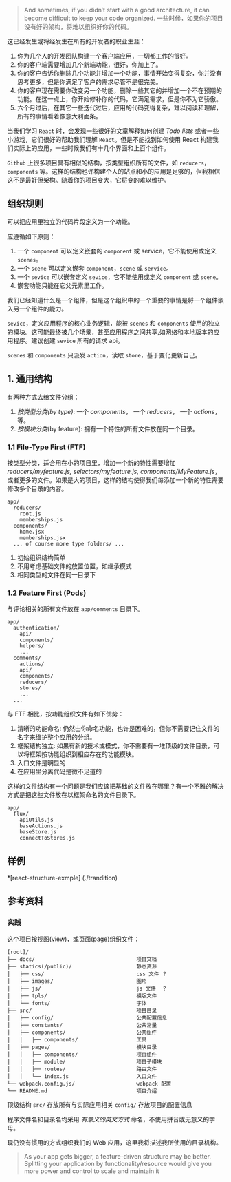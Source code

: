 > And sometimes, if you didn’t start with a good architecture, it can become difficult to keep your code organized.
> 一些时候，如果你的项目没有好的架构，将难以组织好你的代码。

这已经发生或将经发生在所有的开发者的职业生涯：
1. 你为几个人的开发团队构建一个客户端应用，一切都工作的很好。
2. 你的客户端需要增加几个新端功能，很好，你加上了。
3. 你的客户告诉你删除几个功能并增加一个功能，事情开始变得复杂，你并没有思考更多，但是你满足了客户的需求尽管不是很完美。
4. 你的客户现在需要你改变另一个功能，删除一些其它的并增加一个不在预期的功能。在这一点上，你开始修补你的代码，它满足需求，但是你不为它骄傲。
5. 六个月过后，在其它一些迭代过后，应用的代码变得复杂，难以阅读和理解，所有的事情看着像意大利面条。

当我们学习 `React` 时，会发现一些很好的文章解释如何创建 *Todo lists* 或者一些小游戏，它们很好的帮助我们理解 `React`。但是不能找到如何使用 React 构建我们实际上的应用，一些时候我们有十几个界面和上百个组件。

`Github` 上很多项目具有相似的结构，按类型组织所有的文件，如 `reducers`，`components` 等。这样的结构也许构建个人的站点和小的应用是足够的，但我相信这不是最好但架构。随着你的项目变大，它将变的难以维护。

## 组织规则

可以把应用里独立的代码片段定义为一个功能。

应遵循如下原则：
1. 一个 `component` 可以定义嵌套的 `component` 或 service，它不能使用或定义 `scenes`。
2. 一个 `scene` 可以定义嵌套 `component`，`scene` 或 `service`。
3. 一个 `sevice` 可以嵌套定义 `sevice`，它不能使用或定义 `component` 或 `scene`。
4. 嵌套功能只能在它父元素里工作。

我们已经知道什么是一个组件，但是这个组织中的一个重要的事情是将一个组件嵌入另一个组件的能力。

`sevice`，定义应用程序的核心业务逻辑，能被 `scenes` 和 `components` 使用的独立的模块。这可能最终被几个场景，甚至应用程序之间共享,如网络和本地版本的应用程序。建议创建 `sevice` 所有的请求 api。

`scenes` 和 `components` 只派发 `action`，读取 `store`，基于变化更新自己。

## 1. 通用结构

有两种方式去给文件分组：
1. *按类型分类(by type)*: 一个 *components*， 一个 *reducers*， 一个 *actions*， 等。
2. *按模块分类*(by feature): 拥有一个特性的所有文件放在同一个目录。

### 1.1 File-Type First (FTF)
按类型分类，适合用在小的项目里，增加一个新的特性需要增加 *reducers/myfeature.js, selectors/myfeature.js, components/MyFeature.js*，或者更多的文件。如果是大的项目，这样的结构使得我们每添加一个新的特性需要修改多个目录的内容。

```
app/
  reducers/
    root.js
    memberships.js
  components/
    home.jsx
    memberships.jsx
  ... of course more type folders/ ...
```
1. 初始组织结构简单
2. 不用考虑基础文件的放置位置，如继承模式
3. 相同类型的文件在同一目录下

### 1.2 Feature First (Pods)

与评论相关的所有文件放在 `app/comments` 目录下。

```
app/
  authentication/
    api/
    components/
    helpers/
    ...
  comments/
    actions/
    api/
    components/
    reducers/
    stores/
    ...
  ...
```

与 FTF 相比，按功能组织文件有如下优势：
1. 清晰的功能命名: 仍然由你命名功能，也许是困难的，但你不需要记住文件的名字来维护整个应用的分组。
2. 框架结构独立: 如果有新的技术或模式，你不需要有一堆顶级的文件目录，可以将框架按功能组织到相应存在的功能模块。
3. 入口文件是明显的
4. 在应用里分离代码是微不足道的

这样的文件结构有一个问题是我们应该把基础的文件放在哪里？有一个不雅的解决方式是把这些文件放在以框架命名的文件目录下。

```
app/
  flux/
    apiUtils.js
    baseActions.js
    baseStore.js
    connectToStores.js
```
## 样例

*[react-structure-exmple] (./trandition)

## 参考资料

### 实践

这个项目按视图(view)，或页面(page)组织文件：
```
[root]/
├── docs/                                 项目文档
├── statics(/public)/                     静态资源
│   ├── css/                              css 文件 ？
│   ├── images/                           图片
│   ├── js/                               js 文件  ？
│   ├── tpls/                             模版文件
│   └── fonts/                            字体
├── src/                                  项目目录
│   ├── config/                           公共配置信息
│   ├── constants/                        公共常量
│   ├── components/                       公共组件
│   │   ├── components/                   工具
│   ├── pages/                            模块目录
│   │   ├── components/                   项目组件
│   │   ├── module/                       项目子模块
│   │   ├── routes/                       路由文件
│   │   └── index.js                      入口文件
└── webpack.config.js/                    webpack 配置
└── README.md                             项目介绍
```
顶级结构
`src/`     存放所有与实际应用相关
`config/`  存放项目的配置信息


程序文件名和目录名均采用 *有意义的英文方式* 命名，不使用拼音或无意义的字母。

现仍没有惯用的方式组织我们的 Web 应用，这里我将描述我所使用的目录机构。

> As your app gets bigger, a feature-driven structure may be better. Splitting your application by functionality/resource would give you more power and control to scale and maintain it
